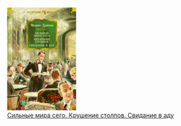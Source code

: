 ![](Сильные%20мира%20сего.%20Крушение%20столпов.%20Свидание%20в%20аду.jpg)  
[Сильные мира сего. Крушение столпов. Свидание в аду](Сильные%20мира%20сего.%20Крушение%20столпов.%20Свидание%20в%20аду.md)
